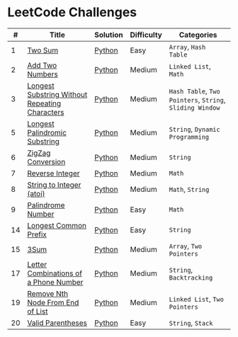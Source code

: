 # LeetCode Challenges

| # | Title | Solution | Difficulty | Categories |
|---| ----- | -------- | ---------- | ---------- |
|1|[Two Sum](https://leetcode.com/problems/two-sum/)|[Python](./solutions/1.ipynb)|Easy|`Array`, `Hash Table`|
|2|[Add Two Numbers](https://leetcode.com/problems/add-two-numbers/)|[Python](./solutions/2.ipynb)|Medium|`Linked List`, `Math`|
|3|[Longest Substring Without Repeating Characters](https://leetcode.com/problems/longest-substring-without-repeating-characters/)|[Python](./solutions/3.ipynb)|Medium|`Hash Table`, `Two Pointers`, `String`, `Sliding Window`|
| 5 | [Longest Palindromic Substring](https://leetcode.com/problems/longest-palindromic-substring/) | [Python](./solutions/5.ipynb) | Medium | `String`, `Dynamic Programming` |
| 6 | [ZigZag Conversion](https://leetcode.com/problems/zigzag-conversion/) | [Python](./solutions/6.ipynb) | Medium | `String` |
|7|[Reverse Integer](https://leetcode.com/problems/reverse-integer/)|[Python](./solutions/7.ipynb)|Medium|`Math`|
|8|[String to Integer (atoi)](https://leetcode.com/problems/string-to-integer-atoi/)|[Python](./solutions/8.ipynb)|Medium|`Math`, `String`|
|9|[Palindrome Number](https://leetcode.com/problems/palindrome-number/)|[Python](./solutions/9.ipynb)|Easy|`Math`|
|14|[Longest Common Prefix](https://leetcode.com/problems/longest-common-prefix/)|[Python](./solutions/14.ipynb)|Easy|`String`|
|15|[3Sum](https://leetcode.com/problems/3sum/)|[Python](./solutions/15.ipynb)|Medium|`Array`, `Two Pointers`|
|17|[Letter Combinations of a Phone Number](https://leetcode.com/problems/letter-combinations-of-a-phone-number/)|[Python](./solutions/17.ipynb)|Medium|`String`, `Backtracking`|
|19|[Remove Nth Node From End of List](https://leetcode.com/problems/remove-nth-node-from-end-of-list/)|[Python](./solutions/19.ipynb)|Medium|`Linked List`, `Two Pointers`|
|20|[Valid Parentheses](https://leetcode.com/problems/valid-parentheses/)|[Python](./solutions/20.ipynb)|Easy|`String`, `Stack`|
